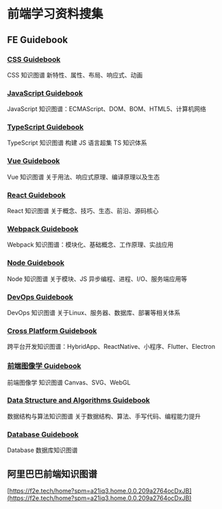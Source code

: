 # 前端学习资料搜集
## FE Guidebook

### [CSS Guidebook](https://tsejx.github.io/css-guidebook/)
CSS 知识图谱 新特性、属性、布局、响应式、动画

### [JavaScript Guidebook](https://tsejx.github.io/javascript-guidebook/)
JavaScript 知识图谱：ECMAScript、DOM、BOM、HTML5、计算机网络

### [TypeScript Guidebook](https://tsejx.github.io/typescript-guidebook/)
TypeScript 知识图谱 构建 JS 语言超集 TS 知识体系

### [Vue Guidebook](https://tsejx.github.io/vue-guidebook/)
Vue 知识图谱 关于用法、响应式原理、编译原理以及生态

### [React Guidebook](https://tsejx.github.io/react-guidebook/)
React 知识图谱 关于概念、技巧、生态、前沿、源码核心

### [Webpack Guidebook](https://tsejx.github.io/webpack-guidebook/)
Webpack 知识图谱：模块化、基础概念、工作原理、实战应用

### [Node Guidebook](https://tsejx.github.io/node-guidebook/)
Node 知识图谱 关于模块、JS 异步编程、进程、I/O、服务端应用等

### [DevOps Guidebook](https://tsejx.github.io/devops-guidebook/)
DevOps 知识图谱 关于Linux、服务器、数据库、部署等相关体系

### [Cross Platform Guidebook](https://tsejx.github.io/cross-platform-guidebook/)
跨平台开发知识图谱：HybridApp、ReactNative、小程序、Flutter、Electron

### [前端图像学 Guidebook](https://tsejx.github.io/visualization-guidebook/)
前端图像学 知识图谱 Canvas、SVG、WebGL

### [Data Structure and Algorithms Guidebook](https://tsejx.github.io/data-structure-and-algorithms-guidebook/)
数据结构与算法知识图谱 关于数据结构、算法、手写代码、编程能力提升

### [Database Guidebook](https://tsejx.github.io/database-guidebook/)
Database 数据库知识图谱

## 阿里巴巴前端知识图谱
[https://f2e.tech/home?spm=a21iq3.home.0.0.209a2764ocDxJB](https://f2e.tech/home?spm=a21iq3.home.0.0.209a2764ocDxJB)
